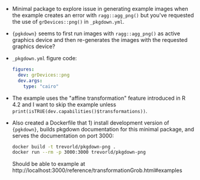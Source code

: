* Minimal package to explore issue in generating example images when the example
  creates an error with ``ragg::agg_png()`` but you've requested the use of ``grDevices::png()`` in ``_pkgdown.yml``.
* `{pgkdown}` seems to first run images with ``ragg::agg_png()`` as active graphics device and then re-generates the images
  with the requested graphics device?
* ``_pkgdown.yml`` figure code:

  ```yaml
  figures:
    dev: grDevices::png
    dev.args:
      type: "cairo"
  ```

* The example uses the "affine transformation" feature introduced in R 4.2 and I want to skip the example
  unless ``print(isTRUE(dev.capabilities()$transformations))``.
* Also created a Dockerfile that 1) install development version of `{pgkdown}`, builds pkgdown documentation for this minimal package, and serves the documentation on port 3000:

  ```bash 
  docker build -t trevorld/pkgdown-png .
  docker run --rm -p 3000:3000 trevorld/pkgdown-png
  ```

  Should be able to example at http://localhost:3000/reference/transformationGrob.html#examples
